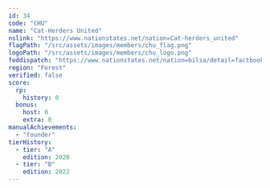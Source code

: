 ```yaml
---
id: 34
code: "CHU"
name: "Cat-Herders United"
nslink: "https://www.nationstates.net/nation=Cat-herders_united"
flagPath: "/src/assets/images/members/chu_flag.png"
logoPath: "/src/assets/images/members/chu_logo.png"
feddispatch: "https://www.nationstates.net/nation=bilsa/detail=factbook/id=2512003"
region: "Forest"
verified: false
score:
  rp:
    history: 0
  bonus:
    host: 0
    extra: 0
manualAchievements:
  - "founder"
tierHistory:
  - tier: "A"
    edition: 2020
  - tier: "B"
    edition: 2022
---
```

